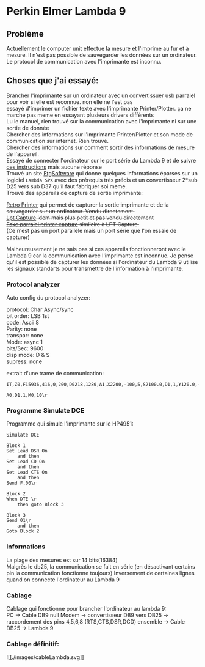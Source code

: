 # Perkin Elmer Lambda 9  
  
## Problème  
Actuellement le computer unit effectue la mesure et l'imprime au fur et à mesure. Il n'est pas possible de sauvegarder les données sur un ordinateur.  
Le protocol de communication avec l'imprimante est inconnu.  
  
## Choses que j'ai essayé:  
  
Brancher l'imprimante sur un ordinateur avec un convertissuer usb parralel pour voir si elle est reconnue. non elle ne l'est pas  
essayé d'imprimer un fichier texte avec l'imprimante Printer/Plotter. ça ne marche pas meme en essayant plusieurs drivers différents  
Lu le manuel, rien trouvé sur la communication avec l'imprimante ni sur une sortie de donnée  
Chercher des informations sur l'imprimante Printer/Plotter et son mode de communication sur internet. Rien trouvé.  
Chercher des informations sur comment sortir des informations de mesure de l'appareil.  
Essayé de connecter l'ordinateur sur le port série du Lambda 9 et de suivre [ces instructions](https://ftgsoftware.com/issues_pe_ir_com.htm) mais aucune réponse  
Trouvé un site [FtgSoftware](https://ftgsoftware.com/issues_lambda19.htm) qui donne quelques informations éparses sur un logiciel `Lambda SPX` avec des prérequis très précis et un convertisseur 2\*sub D25 vers sub D37 qu'il faut fabriquer soi meme.  
Trouvé des appareils de capture de sortie imprimante:  
  
~~[Retro Printer](https://www.retroprinter.com/) qui permet de capturer la sortie imprimante et de la sauvegarder sur un ordinateur. Vendu directement.~~  
~~[Lpt Capture](https://github.com/bkw777/LPT_Capture) idem mais plus petit et pas vendu directement~~  
~~[Fake parralel printer capture](https://tomverbeure.github.io/2023/01/24/Fake-Parallel-Printer-Capture-Tool-HW.html) similaire à LPT Capture.~~  
(Ce n'est pas un port parallele mais un port série que l'on essaie de capturer)  
  
Malheureusement je ne sais pas si ces appareils fonctionneront avec le Lambda 9 car la communication avec l'imprimante est inconnue. Je pense qu'il est possible de capturer les données si l'ordinateur du Lambda 9 utilise les signaux standarts pour transmettre de l'information à l'imprimante.  
  
### Protocol analyzer  
  
Auto config du protocol analyzer:  
  
protocol: Char Async/sync  
bit order: LSB 1st  
code: Ascii 8  
Parity: none  
transpar: none  
Mode: async 1  
bits/Sec: 9600  
disp mode: D & S  
supress: none  
  
extrait d'une trame de communication:  
```  
IT,Z0,F15936,416,0,200,D0218,1280,A1,X2200,-100,5,S2100.0,D1,1,Y120.0,-14.000,4,Z0,D0128,1280,L1\r\r  
```  
```  
A0,D1,1,M0,10\r  
```  
  
### Programme Simulate DCE  
Programme qui simule l'imprimante sur le HP4951:  
  
```  
Simulate DCE  
  
Block 1  
Set Lead DSR On  
	and then  
Set Lead CD On  
	and then  
Set Lead CTS On  
	and then  
Send F,00\r  
  
Block 2  
When DTE \r  
	then goto Block 3  
  
Block 3  
Send 01\r  
	and then  
Goto Block 2  
```  

### Informations  
La plage des mesures est sur 14 bits(16384)  
Malgrès le db25, la communication se fait en série (en désactivant certains pin la communication fonctionne toujours) 
Inversement de certaines lignes quand on connecte l'ordinateur au Lambda 9

### Cablage 
Cablage qui fonctionne pour brancher l'ordinateur au lambda 9:  
PC -> Cable DB9 null Modem -> convertisseur DB9 vers DB25 -> raccordement des pins 4,5,6,8 (RTS,CTS,DSR,DCD) ensemble -> Cable DB25 -> Lambda 9  

### Cablage définitif:

![[./images/cableLambda.svg]]


